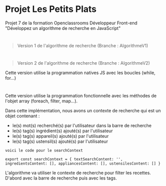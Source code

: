 # Projet Les Petits Plats

Projet 7 de la formation Openclassrooms Développeur Front-end
"Développez un algorithme de recherche en JavaScript"

#

> Version 1 de l'algorithme de recherche (Branche : AlgorithmeV1)

#

> Version 2 de l'algorithme de recherche (Branche : AlgorithmeV2)

Cette version utilise la programmation natives JS avec les boucles (while, for...)

#

Cette version utilise la programmation fonctionnelle avec les méthodes de l'objet array (foreach, filter, map...).

Dans cette implémentation, nous avons un contexte de recherche qui est un objet contenant :

- le(s) mot(s) recherché(s) par l'utilisateur dans la barre de recherche
- le(s) tag(s) ingrédient(s) ajouté(s) par l'utilisateur
- le(s) tag(s) appareil(s) ajouté(s) par l'utilisateur
- le(s) tag(s) ustensil(s) ajouté(s) par l'utilisateur

`voici le code pour le searchContext`

`export const searchContext = {
  textSearchContent: '',
  ingredientsContent: [],
  appliancesContent: [],
  ustensilesContent: []
}
`

L'algorithme va utiliser le contexte de recherche pour filter les recettes. D'abord avec la barre de recherche puis avec les tags.
